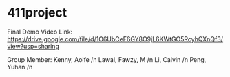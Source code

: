 # 411project

Final Demo Video Link: 
  https://drive.google.com/file/d/1O6UbCeF6GY8O9jL6KWtGO5RcyhQXnQf3/view?usp=sharing

Group Member: 
  Kenny, Aoife /n
  Lawal, Fawzy, M /n
  Li, Calvin /n
  Peng, Yuhan /n
